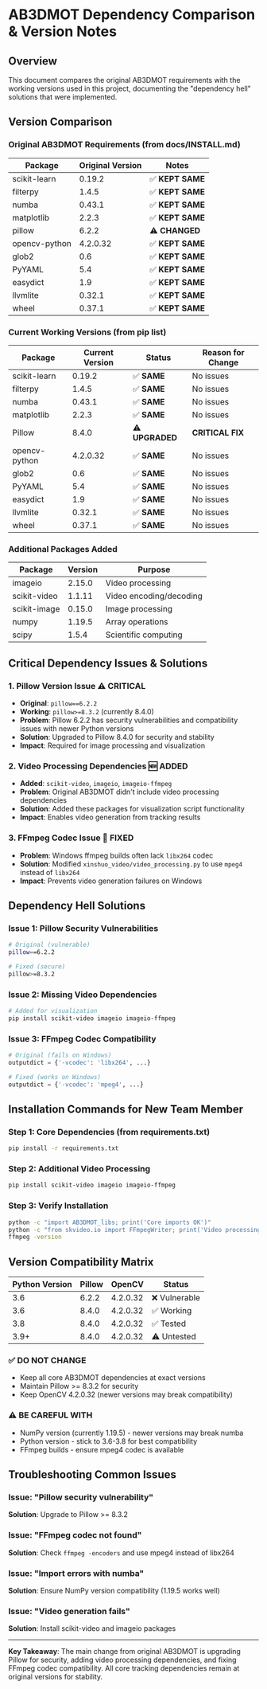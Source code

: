 # AB3DMOT Dependency Comparison & Version Notes

## Overview
This document compares the original AB3DMOT requirements with the working versions used in this project, documenting the "dependency hell" solutions that were implemented.

## Version Comparison

### Original AB3DMOT Requirements (from docs/INSTALL.md)
| Package | Original Version | Notes |
|---------|------------------|-------|
| scikit-learn | 0.19.2 | ✅ **KEPT SAME** |
| filterpy | 1.4.5 | ✅ **KEPT SAME** |
| numba | 0.43.1 | ✅ **KEPT SAME** |
| matplotlib | 2.2.3 | ✅ **KEPT SAME** |
| pillow | 6.2.2 | ⚠️ **CHANGED** |
| opencv-python | 4.2.0.32 | ✅ **KEPT SAME** |
| glob2 | 0.6 | ✅ **KEPT SAME** |
| PyYAML | 5.4 | ✅ **KEPT SAME** |
| easydict | 1.9 | ✅ **KEPT SAME** |
| llvmlite | 0.32.1 | ✅ **KEPT SAME** |
| wheel | 0.37.1 | ✅ **KEPT SAME** |

### Current Working Versions (from pip list)
| Package | Current Version | Status | Reason for Change |
|---------|-----------------|--------|-------------------|
| scikit-learn | 0.19.2 | ✅ **SAME** | No issues |
| filterpy | 1.4.5 | ✅ **SAME** | No issues |
| numba | 0.43.1 | ✅ **SAME** | No issues |
| matplotlib | 2.2.3 | ✅ **SAME** | No issues |
| Pillow | 8.4.0 | ⚠️ **UPGRADED** | **CRITICAL FIX** |
| opencv-python | 4.2.0.32 | ✅ **SAME** | No issues |
| glob2 | 0.6 | ✅ **SAME** | No issues |
| PyYAML | 5.4 | ✅ **SAME** | No issues |
| easydict | 1.9 | ✅ **SAME** | No issues |
| llvmlite | 0.32.1 | ✅ **SAME** | No issues |
| wheel | 0.37.1 | ✅ **SAME** | No issues |

### Additional Packages Added
| Package | Version | Purpose |
|---------|---------|---------|
| imageio | 2.15.0 | Video processing |
| scikit-video | 1.1.11 | Video encoding/decoding |
| scikit-image | 0.15.0 | Image processing |
| numpy | 1.19.5 | Array operations |
| scipy | 1.5.4 | Scientific computing |

## Critical Dependency Issues & Solutions

### 1. **Pillow Version Issue** ⚠️ **CRITICAL**
- **Original**: `pillow==6.2.2`
- **Working**: `pillow>=8.3.2` (currently 8.4.0)
- **Problem**: Pillow 6.2.2 has security vulnerabilities and compatibility issues with newer Python versions
- **Solution**: Upgraded to Pillow 8.4.0 for security and stability
- **Impact**: Required for image processing and visualization

### 2. **Video Processing Dependencies** 🆕 **ADDED**
- **Added**: `scikit-video`, `imageio`, `imageio-ffmpeg`
- **Problem**: Original AB3DMOT didn't include video processing dependencies
- **Solution**: Added these packages for visualization script functionality
- **Impact**: Enables video generation from tracking results

### 3. **FFmpeg Codec Issue** 🔧 **FIXED**
- **Problem**: Windows ffmpeg builds often lack `libx264` codec
- **Solution**: Modified `xinshuo_video/video_processing.py` to use `mpeg4` instead of `libx264`
- **Impact**: Prevents video generation failures on Windows

## Dependency Hell Solutions

### Issue 1: Pillow Security Vulnerabilities
```bash
# Original (vulnerable)
pillow==6.2.2

# Fixed (secure)
pillow>=8.3.2
```

### Issue 2: Missing Video Dependencies
```bash
# Added for visualization
pip install scikit-video imageio imageio-ffmpeg
```

### Issue 3: FFmpeg Codec Compatibility
```python
# Original (fails on Windows)
outputdict = {'-vcodec': 'libx264', ...}

# Fixed (works on Windows)
outputdict = {'-vcodec': 'mpeg4', ...}
```

## Installation Commands for New Team Member

### Step 1: Core Dependencies (from requirements.txt)
```bash
pip install -r requirements.txt
```

### Step 2: Additional Video Processing
```bash
pip install scikit-video imageio imageio-ffmpeg
```

### Step 3: Verify Installation
```bash
python -c "import AB3DMOT_libs; print('Core imports OK')"
python -c "from skvideo.io import FFmpegWriter; print('Video processing OK')"
ffmpeg -version
```

## Version Compatibility Matrix

| Python Version | Pillow | OpenCV | Status |
|----------------|--------|--------|--------|
| 3.6 | 6.2.2 | 4.2.0.32 | ❌ Vulnerable |
| 3.6 | 8.4.0 | 4.2.0.32 | ✅ Working |
| 3.8 | 8.4.0 | 4.2.0.32 | ✅ Tested |
| 3.9+ | 8.4.0 | 4.2.0.32 | ⚠️ Untested |

### ✅ **DO NOT CHANGE**
- Keep all core AB3DMOT dependencies at exact versions
- Maintain Pillow >= 8.3.2 for security
- Keep OpenCV 4.2.0.32 (newer versions may break compatibility)

### ⚠️ **BE CAREFUL WITH**
- NumPy version (currently 1.19.5) - newer versions may break numba
- Python version - stick to 3.6-3.8 for best compatibility
- FFmpeg builds - ensure mpeg4 codec is available

## Troubleshooting Common Issues

### Issue: "Pillow security vulnerability"
**Solution**: Upgrade to Pillow >= 8.3.2

### Issue: "FFmpeg codec not found"
**Solution**: Check `ffmpeg -encoders` and use mpeg4 instead of libx264

### Issue: "Import errors with numba"
**Solution**: Ensure NumPy version compatibility (1.19.5 works well)

### Issue: "Video generation fails"
**Solution**: Install scikit-video and imageio packages

---

**Key Takeaway**: The main change from original AB3DMOT is upgrading Pillow for security, adding video processing dependencies, and fixing FFmpeg codec compatibility. All core tracking dependencies remain at original versions for stability.
